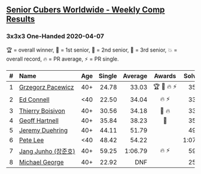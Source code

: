 <style>table {white-space: nowrap;}</style>

## [Senior Cubers Worldwide - Weekly Comp Results](/scw-comp/results/)
### 3x3x3 One-Handed 2020-04-07

🏆 = overall winner, 🥇 = 1st senior, 🥈 = 2nd senior, 🥉 = 3rd senior, 💥 = overall record, 🔥 = PR average, ⚡ = PR single.

| # | Name | Age | Single | Average | Awards | Solve 1 | Solve 2 | Solve 3 | Solve 4 | Solve 5 | Video |
| :--: | :-- | :--: | --: | --: | :--: | --: | --: | --: | --: | --: | :-- |
| 1 | [Grzegorz Pacewicz](../../persons/grzegorz_pacewicz/333oh.md) | 40+ | 24.78 | 33.03 | 🏆 🥇 🔥 ⚡ | 35.48 | 37.96 | 24.78 | 28.09 | 35.53 | [Link](https://www.facebook.com/events/682716079141575/permalink/686891215390728/) |
| 2 | [Ed Connell](../../persons/ed_connell/333oh.md) | <40 | 22.50 | 34.04 | 🔥 ⚡ | 33.55 | 33.95 | 22.50 | 40.72 | 34.62 | [Link](https://www.facebook.com/events/682716079141575/permalink/684177285662121/) |
| 3 | [Thierry Boisivon](../../persons/thierry_boisivon/333oh.md) | 40+ | 30.56 | 34.18 | 🥈 🔥 | 33.11 | 47.91 | 30.56 | 37.09 | 32.34 | [Link](https://www.facebook.com/events/682716079141575/permalink/686811572065359/) |
| 4 | [Geoff Hartnell](../../persons/geoff_hartnell/333oh.md) | 40+ | 35.84 | 38.23 | 🥉 | 35.84 | 40.02 | 38.37 | 37.99 | 38.34 | [Link](https://www.facebook.com/events/682716079141575/permalink/684397598973423/) |
| 5 | [Jeremy Duehring](../../persons/jeremy_duehring/333oh.md) | 40+ | 44.11 | 51.79 |  | 49.44 | 44.11 | 1:00.61 | 59.68 | 46.24 | [Link](https://www.facebook.com/events/682716079141575/permalink/684276675652182/) |
| 6 | [Pete Lee](../../persons/pete_lee/333oh.md) | <40 | 48.42 | 54.22 |  | 1:07.57 | 48.42 | 57.56 | 49.01 | 56.11 | [Link](https://www.facebook.com/events/682716079141575/permalink/684811928931990/) |
| 7 | [Jang Junho (장준호)](../../persons/jang_junho/333oh.md) | 40+ | 59.25 | 1:06.79 | 🔥 ⚡ | 59.25 | 1:01.74 | 1:24.23 | 1:10.65 | 1:07.97 | [Link](https://www.facebook.com/events/682716079141575/permalink/686595828753600/) |
| 8 | [Michael George](../../persons/michael_george/333oh.md) | 40+ | 22.92 | DNF |  | 25.08 | 22.92 | DNF | 23.50 | DNF | [Link](https://www.facebook.com/events/682716079141575/permalink/686891258724057/) |

<!-- Global site tag (gtag.js) - Google Analytics -->
<script async src="https://www.googletagmanager.com/gtag/js?id=UA-86348435-3"></script>
<script>window.dataLayer = window.dataLayer || []; function gtag() {dataLayer.push(arguments);} gtag('js', new Date()); gtag('config', 'UA-86348435-3');</script>

